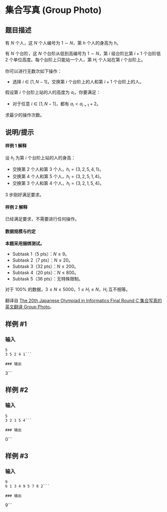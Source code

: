 # 集合写真 (Group Photo)

## 题目描述

有 $N$ 个人，这 $N$ 个人编号为 $1 \sim N$，第 $h$ 个人的身高为 $h$。

有 $N$ 个台阶，这 $N$ 个台阶从低到高编号为 $1 \sim N$，第 $i$ 级台阶比第 $i+1$ 个台阶低 $2$ 个单位高度。每个台阶上只能站一个人，第 $H_i$ 个人站在第 $i$ 个台阶上。

你可以进行无数次如下操作：

- 选择 $i \in [1,N-1]$，交换第 $i$ 个台阶上的人和第 $i+1$ 个台阶上的人。

假设第 $i$ 个台阶上站的人的高度为 $a_i$，你要满足：

- 对于任意 $i \in [1,N-1]$，都有 $a_i <a_{i+1}+2$。

求最少的操作次数。

## 说明/提示

#### 样例 1 解释

设 $h_i$ 为第 $i$ 个台阶上站的人的身高：

- 交换第 $2$ 个人和第 $3$ 个人，$h_i=\{3,2,5,4,1\}$。
- 交换第 $4$ 个人和第 $5$ 个人，$h_i=\{3,2,5,1,4\}$。
- 交换第 $3$ 个人和第 $4$ 个人，$h_i=\{3,2,1,5,4\}$。

$3$ 步刚好满足要求。

#### 样例 2 解释

已经满足要求，不需要进行任何操作。

#### 数据规模与约定

**本题采用捆绑测试。**

- Subtask 1（5 pts）：$N \le 9$。
- Subtask 2（7 pts）：$N \le 20$。
- Subtask 3（32 pts）：$N \le 200$。
- Subtask 4（20 pts）：$N \le 800$。
- Subtask 5（36 pts）：无特殊限制。

对于 $100\%$ 的数据，$3 \le N \le 5000$，$1 \le H_i \le N$，$H_i$ 互不相等。


翻译自 [The 20th Japanese Olympiad in Informatics Final Round C 集合写真的英文翻译 Group Photo](https://www.ioi-jp.org/joi/2020/2021-ho/2021-ho-t3-en.pdf)。

## 样例 #1

### 输入

```
5
3 5 2 4 1```

### 输出

```
3```

## 样例 #2

### 输入

```
5
3 2 1 5 4```

### 输出

```
0```

## 样例 #3

### 输入

```
9
6 1 3 4 9 5 7 8 2```

### 输出

```
9```

